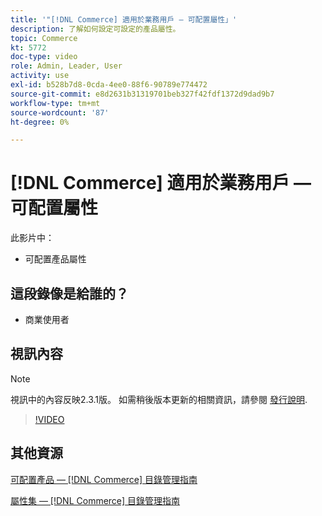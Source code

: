 ```yaml
---
title: '"[!DNL Commerce] 適用於業務用戶 — 可配置屬性」'
description: 了解如何設定可設定的產品屬性。
topic: Commerce
kt: 5772
doc-type: video
role: Admin, Leader, User
activity: use
exl-id: b528b7d8-0cda-4ee0-88f6-90789e774472
source-git-commit: e8d2631b31319701beb327f42fdf1372d9dad9b7
workflow-type: tm+mt
source-wordcount: '87'
ht-degree: 0%

---
```


# [!DNL Commerce] 適用於業務用戶 — 可配置屬性

此影片中：

- 可配置產品屬性

## 這段錄像是給誰的？

- 商業使用者

## 視訊內容

>[!NOTE]
>
>視訊中的內容反映2.3.1版。 如需稍後版本更新的相關資訊，請參閱 [發行說明](https://experienceleague.adobe.com/docs/commerce-operations/release/notes/overview.html).

>[!VIDEO](https://video.tv.adobe.com/v/35957?quality=12&learn=on)

## 其他資源

[可配置產品 —  [!DNL Commerce] 目錄管理指南](https://experienceleague.adobe.com/docs/commerce-admin/catalog/products/types/product-create-configurable.html)

[屬性集 —  [!DNL Commerce] 目錄管理指南](https://experienceleague.adobe.com/docs/commerce-admin/catalog/product-attributes/create/attribute-sets.html)
